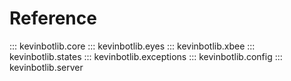 # Reference

::: kevinbotlib.core
::: kevinbotlib.eyes
::: kevinbotlib.xbee
::: kevinbotlib.states
::: kevinbotlib.exceptions
::: kevinbotlib.config
::: kevinbotlib.server

